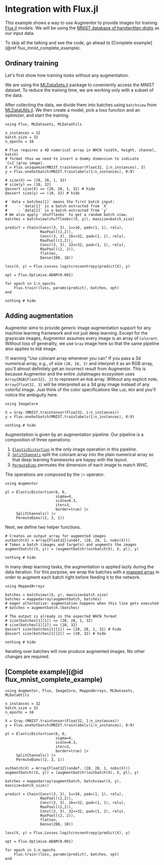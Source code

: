 # Integration with Flux.jl

This example shows a way to use Augmentor to provide images for training
[Flux.jl](https://github.com/FluxML/Flux.jl/) models. We will be using the
[MNIST database of handwritten digits](http://yann.lecun.com/exdb/mnist/) as
our input data.

To skip all the talking and see the code, go ahead to [Complete example](@ref
flux_mnist_complete_example).

## Ordinary training

Let's first show how training looks without any augmentation.

We are using the [MLDataSets.jl](https://github.com/JuliaML/MLDataSets.jl)
package to coveniently access the MNIST dataset. To reduce the training time,
we are working only with a subset of the data.

After collecting the data, we divide them into batches using `batchview` from
[MLDataUtils.jl](https://github.com/JuliaML/MLDataUtils.jl). We then create a
model, pick a loss function and an optimizer, and start the training.

```@example flux
using Flux, MLDatasets, MLDataUtils

n_instances = 32
batch_size = 32
n_epochs = 16

# Flux requires a 4D numerical array in WHCN (width, height, channel, batch)
# format thus we need to insert a dummy dimension to indicate `C=1`(gray image).
X = Flux.unsqueeze(MNIST.traintensor(Float32, 1:n_instances), 3)
y = Flux.onehotbatch(MNIST.trainlabels(1:n_instances), 0:9)

# size(X) == (28, 28, 1, 32)
# size(y) == (10, 32)
@assert size(X) == (28, 28, 1, 32) # hide
@assert size(y) == (10, 32) # hide

# `data = batches[1]` means the first batch input:
#     - `data[1]` is a batch extracted from `X`
#     - `data[2]` is a batch extracted from `y`
# We also apply `shuffleobs` to get a random batch view.
batches = batchview(shuffleobs((X, y)), maxsize=batch_size)

predict = Chain(Conv((3, 3), 1=>16, pad=(1, 1), relu),
                MaxPool((2,2)),
                Conv((3, 3), 16=>32, pad=(1, 1), relu),
                MaxPool((2,2)),
                Conv((3, 3), 32=>32, pad=(1, 1), relu),
                MaxPool((2, 2)),
                flatten,
                Dense(288, 10))

loss(X, y) = Flux.Losses.logitcrossentropy(predict(X), y)

opt = Flux.Optimise.ADAM(0.001)

for epoch in 1:n_epochs
    Flux.train!(loss, params(predict), batches, opt)
end

nothing # hide
```

## Adding augmentation

Augmentor aims to provide generic image augmentation support for any machine
learning framework and not just deep learning. Except for the grayscale images,
Augmentor assumes every image is an array of `Colorant`. Without loss of
generality, we use `Gray` image here so that the same pipeline also applies to
`RGB` image.

!!! warning "Use colorant array whenever you can"
    If you pass a 3d numerical array, e.g., of size `(28, 28, 3)` and interpret
    it as an RGB array, you'll almost definitely get an incorrect result from
    Augmentor. This is because Augmentor and the entire JuliaImages ecosystem
    uses `Array{RGB{Float32}, 2}` to represent an `RGB` array. Without any
    explicit note, `Array{Float32, 3}` will be interpreted as a 3d gray image
    instead of any colorful image. Just think of the color specifications like
    `Lab`, `HSV` and you'll notice the ambiguity here.

```@example flux
using ImageCore

X = Gray.(MNIST.traintensor(Float32, 1:n_instances))
y = Flux.onehotbatch(MNIST.trainlabels(1:n_instances), 0:9)

nothing # hide
```

Augmentation is given by an augmentation pipeline. Our pipeline is a
composition of three operations:

  1. [`ElasticDistortion`](@ref) is the only image operation in this pipeline.
  2. [`SplitChannels`](@ref) split the colorant array into the plain numerical
     array so that deep learning frameworks are happy with the layout.
  2. [`PermuteDims`](@ref) permutes the dimension of each image to match WHC.

The operations are composed by the `|>` operator.

```@example flux
using Augmentor

pl = ElasticDistortion(6, 6,
                       sigma=4,
                       scale=0.3,
                       iter=3,
                       border=true) |>
     SplitChannels() |>
     PermuteDims((2, 3, 1))
```

Next, we define two helper functions.

```@example flux
# Creates an output array for augmented images
outbatch(X) = Array{Float32}(undef, (28, 28, 1, nobs(X)))
# Takes a batch (images and targets) and augments the images
augmentbatch((X, y)) = (augmentbatch!(outbatch(X), X, pl), y)

nothing # hide
```

In many deep learning tasks, the augmentation is applied lazily during the data
iteration. For this purpose, we wrap the batches with a [mapped
array](https://github.com/JuliaArrays/MappedArrays.jl/) in order to augment
each batch right before feeding it to the network.

```@example flux
using MappedArrays

batches = batchview((X, y), maxsize=batch_size)
batches = mappedarray(augmentbatch, batches)
# eager alternative: augmentation happens when this line gets executed
# batches = augmentbatch.(batches)

# The output is already in the expected WHCN format
# size(batches[1][1]) == (28, 28, 1, 32)
# size(batches[1][2]) == (10, 32)
@assert size(batches[1][1]) == (28, 28, 1, 32) # hide
@assert size(batches[1][2]) == (10, 32) # hide

nothing # hide
```

Iterating over batches will now produce augmented images. No other changes are
required.

## [Complete example](@id flux_mnist_complete_example)

```@example
using Augmentor, Flux, ImageCore, MappedArrays, MLDatasets, MLDataUtils

n_instances = 32
batch_size = 32
n_epochs = 16

X = Gray.(MNIST.traintensor(Float32, 1:n_instances))
y = Flux.onehotbatch(MNIST.trainlabels(1:n_instances), 0:9)

pl = ElasticDistortion(6, 6,
                       sigma=4,
                       scale=0.3,
                       iter=3,
                       border=true) |>
     SplitChannels() |>
     PermuteDims((2, 3, 1))

outbatch(X) = Array{Float32}(undef, (28, 28, 1, nobs(X)))
augmentbatch((X, y)) = (augmentbatch!(outbatch(X), X, pl), y)

batches = mappedarray(augmentbatch, batchview((X, y), maxsize=batch_size))

predict = Chain(Conv((3, 3), 1=>16, pad=(1, 1), relu),
                MaxPool((2,2)),
                Conv((3, 3), 16=>32, pad=(1, 1), relu),
                MaxPool((2,2)),
                Conv((3, 3), 32=>32, pad=(1, 1), relu),
                MaxPool((2, 2)),
                flatten,
                Dense(288, 10))

loss(X, y) = Flux.Losses.logitcrossentropy(predict(X), y)

opt = Flux.Optimise.ADAM(0.001)

for epoch in 1:n_epochs
    Flux.train!(loss, params(predict), batches, opt)
end
```
